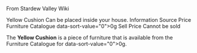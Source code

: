 From Stardew Valley Wiki

Yellow Cushion Can be placed inside your house. Information Source Price Furniture Catalogue data-sort-value="0"&gt;0g Sell Price Cannot be sold

The **Yellow Cushion** is a piece of furniture that is available from the Furniture Catalogue for data-sort-value="0"&gt;0g.
